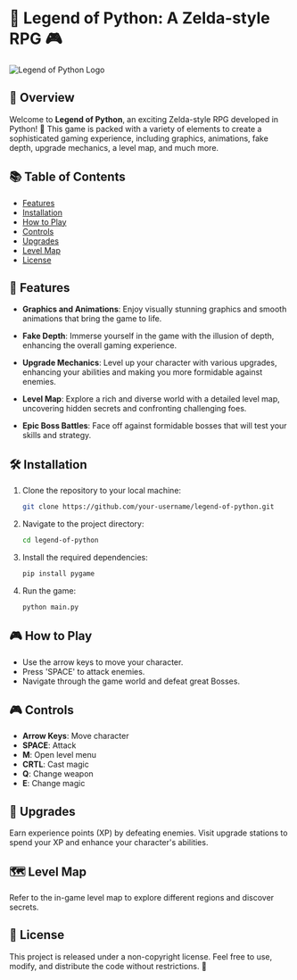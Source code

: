 # 🐍 Legend of Python: A Zelda-style RPG 🎮

![Legend of Python Logo](https://i.ytimg.com/vi/QU1pPzEGrqw/maxresdefault.jpg)

## 🚀 Overview

Welcome to **Legend of Python**, an exciting Zelda-style RPG developed in Python! 🎉 This game is packed with a variety of elements to create a sophisticated gaming experience, including graphics, animations, fake depth, upgrade mechanics, a level map, and much more.

## 📚 Table of Contents

- [Features](#features)
- [Installation](#installation)
- [How to Play](#how-to-play)
- [Controls](#controls)
- [Upgrades](#upgrades)
- [Level Map](#level-map)
- [License](#license)

## 🌟 Features

- **Graphics and Animations**: Enjoy visually stunning graphics and smooth animations that bring the game to life.

- **Fake Depth**: Immerse yourself in the game with the illusion of depth, enhancing the overall gaming experience.

- **Upgrade Mechanics**: Level up your character with various upgrades, enhancing your abilities and making you more formidable against enemies.

- **Level Map**: Explore a rich and diverse world with a detailed level map, uncovering hidden secrets and confronting challenging foes.

- **Epic Boss Battles**: Face off against formidable bosses that will test your skills and strategy.

## 🛠️ Installation

1. Clone the repository to your local machine:

   ```bash
   git clone https://github.com/your-username/legend-of-python.git

2. Navigate to the project directory:

    ```bash
    cd legend-of-python
    ```

3. Install the required dependencies:

    ```bash
    pip install pygame
    ```

4. Run the game:

    ```bash
    python main.py
    ```

## 🎮 How to Play

- Use the arrow keys to move your character.
- Press 'SPACE' to attack enemies.
- Navigate through the game world and defeat great Bosses.

## 🎮 Controls

- **Arrow Keys**: Move character
- **SPACE**: Attack
- **M**: Open level menu
- **CRTL**: Cast magic
- **Q**: Change weapon
- **E**: Change magic

## 🚀 Upgrades

Earn experience points (XP) by defeating enemies. Visit upgrade stations to spend your XP and enhance your character's abilities.

## 🗺️ Level Map

Refer to the in-game level map to explore different regions and discover secrets.

## 📄 License

This project is released under a non-copyright license. Feel free to use, modify, and distribute the code without restrictions. 📜

